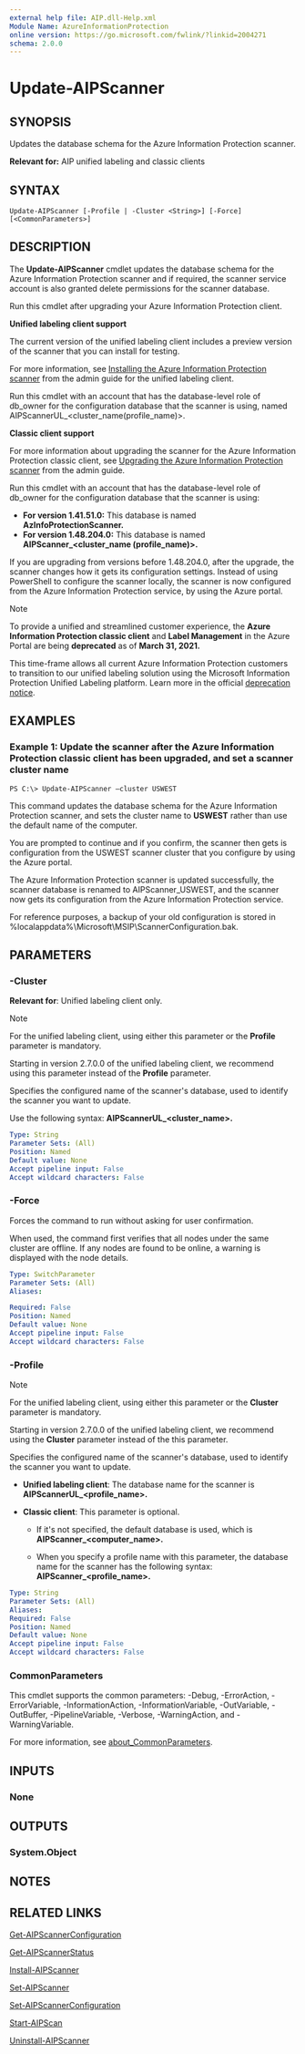 ```yaml
---
external help file: AIP.dll-Help.xml
Module Name: AzureInformationProtection
online version: https://go.microsoft.com/fwlink/?linkid=2004271
schema: 2.0.0
---
```


# Update-AIPScanner

## SYNOPSIS
Updates the database schema for the Azure Information Protection scanner.

**Relevant for:** AIP unified labeling and classic clients

## SYNTAX

```
Update-AIPScanner [-Profile | -Cluster <String>] [-Force] [<CommonParameters>]
```

## DESCRIPTION
The **Update-AIPScanner** cmdlet updates the database schema for the Azure Information Protection scanner and if required, the scanner service account is also granted delete permissions for the scanner database. 

Run this cmdlet after upgrading your Azure Information Protection client.

**Unified labeling client support**
   
The current version of the unified labeling client includes a preview version of the scanner that you can install for testing. 

For more information, see [Installing the Azure Information Protection scanner](/azure/information-protection/rms-client/clientv2-admin-guide#installing-the-azure-information-protection-scanner.md) from the admin guide for the unified labeling client.
    
Run this cmdlet with an account that has the database-level role of db_owner for the configuration database that the scanner is using, named AIPScannerUL_\<cluster_name(profile_name)>.

**Classic client support**

For more information about upgrading the scanner for the Azure Information Protection classic client, see [Upgrading the Azure Information Protection scanner](/azure/information-protection/rms-client/client-admin-guide#upgrading-the-azure-information-protection-scanner) from the admin guide.
    
Run this cmdlet with an account that has the database-level role of db_owner for the configuration database that the scanner is using:

- **For version 1.41.51.0:** This database is named **AzInfoProtectionScanner.**
- **For version 1.48.204.0:** This database is named **AIPScanner_\<cluster_name (profile_name)>.**
    
If you are upgrading from versions before 1.48.204.0, after the upgrade, the scanner changes how it gets its configuration settings. Instead of using PowerShell to configure the scanner locally, the scanner is now configured from the Azure Information Protection service, by using the Azure portal.

> [!NOTE]
> To provide a unified and streamlined customer experience, the **Azure Information Protection classic client** and **Label Management** in the Azure Portal are being **deprecated** as of **March 31, 2021.** 
> 
> This time-frame allows all current Azure Information Protection customers to transition to our unified labeling solution using the Microsoft Information Protection Unified Labeling platform. Learn more in the official [deprecation notice](https://aka.ms/aipclassicsunset).

## EXAMPLES

### Example 1: Update the scanner after the Azure Information Protection classic client has been upgraded, and set a scanner cluster  name
```
PS C:\> Update-AIPScanner –cluster USWEST
```

This command updates the database schema for the Azure Information Protection scanner, and sets the cluster name to **USWEST** rather than use the default name of the computer. 

You are prompted to continue and if you confirm, the scanner then gets is configuration from the USWEST scanner cluster that you configure by using the Azure portal.

The Azure Information Protection scanner is updated successfully, the scanner database is renamed to AIPScanner_USWEST, and the scanner now gets its configuration from the Azure Information Protection service. 

For reference purposes, a backup of your old configuration is stored in %localappdata%\Microsoft\MSIP\ScannerConfiguration.bak. 


## PARAMETERS


### -Cluster
**Relevant for**: Unified labeling client only.

> [!NOTE]
> For the unified labeling client, using either this parameter or the **Profile** parameter is mandatory. 
> 
> Starting in version 2.7.0.0 of the unified labeling client, we recommend using this parameter instead of the **Profile** parameter.
>

Specifies the configured name of the scanner's database, used to identify the scanner you want to update.

Use the following syntax: **AIPScannerUL_<cluster_name>.** 

```yaml 
Type: String 
Parameter Sets: (All) 
Position: Named 
Default value: None 
Accept pipeline input: False 
Accept wildcard characters: False 
```

### -Force
Forces the command to run without asking for user confirmation.

When used, the command first verifies that all nodes under the same cluster are offline. If any nodes are found to be online, a warning is displayed with the node details.

```yaml
Type: SwitchParameter
Parameter Sets: (All)
Aliases:

Required: False
Position: Named
Default value: None
Accept pipeline input: False
Accept wildcard characters: False
```

### -Profile
> [!NOTE]
> For the unified labeling client, using either this parameter or the **Cluster** parameter is mandatory. 
> 
> Starting in version 2.7.0.0 of the unified labeling client, we recommend using the **Cluster** parameter instead of the this parameter.
>

Specifies the configured name of the scanner's database, used to identify the scanner you want to update.

- **Unified labeling client**: The database name for the scanner is **AIPScannerUL_\<profile_name>.** 

- **Classic client**: This parameter is optional. 

    - If it's not specified, the default database is used, which is **AIPScanner_\<computer_name>.** 

    - When you specify a profile name with this parameter, the database name for the scanner has the following syntax: **AIPScanner_\<profile_name>.**


```yaml 
Type: String 
Parameter Sets: (All) 
Aliases: 
Required: False 
Position: Named 
Default value: None 
Accept pipeline input: False 
Accept wildcard characters: False 
```


### CommonParameters
This cmdlet supports the common parameters: -Debug, -ErrorAction, -ErrorVariable, -InformationAction, -InformationVariable, -OutVariable, -OutBuffer, -PipelineVariable, -Verbose, -WarningAction, and -WarningVariable.

For more information, see [about_CommonParameters](/powershell/module/microsoft.powershell.core/about/about_commonparameters).

## INPUTS

### None

## OUTPUTS

### System.Object

## NOTES

## RELATED LINKS

[Get-AIPScannerConfiguration](./Get-AIPScannerConfiguration.md)

[Get-AIPScannerStatus](./Get-AIPScannerStatus.md)

[Install-AIPScanner](./Install-AIPScanner.md)

[Set-AIPScanner](./Set-AIPScanner.md)

[Set-AIPScannerConfiguration](./Set-AIPScannerConfiguration.md)

[Start-AIPScan](./Start-AIPScan.md)

[Uninstall-AIPScanner](./Uninstall-AIPScanner.md)